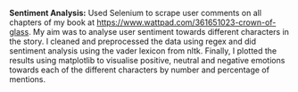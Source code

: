 **Sentiment Analysis:**
Used Selenium to scrape user comments on all chapters of my book at https://www.wattpad.com/361651023-crown-of-glass. My aim was to analyse user sentiment towards different characters in the story. I cleaned and preprocessed the data using regex and did sentiment analysis using the vader lexicon from nltk. Finally, I plotted the results using matplotlib to visualise positive, neutral and negative emotions towards each of the different characters by number and percentage of mentions.
